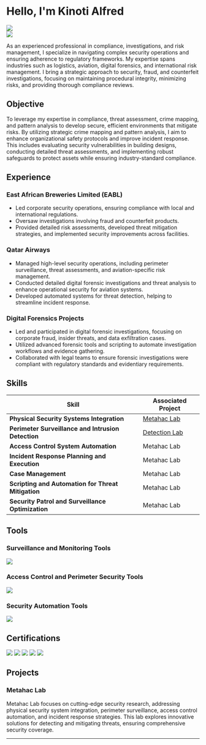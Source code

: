 # Hello, I'm Kinoti Alfred
<a href="https://linkedin.com/in/alfredkinoti"><img src="https://img.shields.io/badge/-LinkedIn-0072b1?&style=for-the-badge&logo=linkedin&logoColor=white" /></a>  
<a href="https://AlfredKinoti.com"><img src="https://img.shields.io/badge/-MyWebsite-000000?&style=for-the-badge&logo=internet-explorer&logoColor=white" /></a>

As an experienced professional in compliance, investigations, and risk management, I specialize in navigating complex security operations and ensuring adherence to regulatory frameworks. My expertise spans industries such as logistics, aviation, digital forensics, and international risk management. I bring a strategic approach to security, fraud, and counterfeit investigations, focusing on maintaining procedural integrity, minimizing risks, and providing thorough compliance reviews.

## Objective
To leverage my expertise in compliance, threat assessment, crime mapping, and pattern analysis to develop secure, efficient environments that mitigate risks. By utilizing strategic crime mapping and pattern analysis, I aim to enhance organizational safety protocols and improve incident response. This includes evaluating security vulnerabilities in building designs, conducting detailed threat assessments, and implementing robust safeguards to protect assets while ensuring industry-standard compliance.

## Experience

### East African Breweries Limited (EABL)
- Led corporate security operations, ensuring compliance with local and international regulations.
- Oversaw investigations involving fraud and counterfeit products.
- Provided detailed risk assessments, developed threat mitigation strategies, and implemented security improvements across facilities.

### Qatar Airways
- Managed high-level security operations, including perimeter surveillance, threat assessments, and aviation-specific risk management.
- Conducted detailed digital forensic investigations and threat analysis to enhance operational security for aviation systems.
- Developed automated systems for threat detection, helping to streamline incident response.

### Digital Forensics Projects
- Led and participated in digital forensic investigations, focusing on corporate fraud, insider threats, and data exfiltration cases.
- Utilized advanced forensic tools and scripting to automate investigation workflows and evidence gathering.
- Collaborated with legal teams to ensure forensic investigations were compliant with regulatory standards and evidentiary requirements.

## Skills

| **Skill**                                         | **Associated Project**         |
|---------------------------------------------------|--------------------------------|
| **Physical Security Systems Integration**         | <a href="https://linkedin.com/posts/alfredkinoti_securitymanagement-crime-srm-activity-7245313094137069568-fGo4?utm_source=share&utm_medium=member_desktop">Metahac Lab</a> |
| **Perimeter Surveillance and Intrusion Detection** | <a href="https://linkedin.com/posts/alfredkinoti_securitydesigns-securitymanagement-securityresearch-activity-7241370183066390528--2n5?utm_source=share&utm_medium=member_desktop">Detection Lab</a> |
| **Access Control System Automation**              | Metahac Lab |
| **Incident Response Planning and Execution**      | Metahac Lab |
| **Case Management**                               | Metahac Lab |
| **Scripting and Automation for Threat Mitigation**| Metahac Lab |
| **Security Patrol and Surveillance Optimization** | Metahac Lab |

## Tools

### Surveillance and Monitoring Tools
<div>
    <img src="https://img.shields.io/badge/-CCTVSystems-1679A7?&style=for-the-badge&logo=CCTVSystems&logoColor=white" />
</div>

### Access Control and Perimeter Security Tools
<div>
    <img src="https://img.shields.io/badge/-AccessControl-1679A7?&style=for-the-badge&logo=AccessControl&logoColor=white" />
</div>

### Security Automation Tools
<div>
    <img src="https://img.shields.io/badge/-Automation-1679A7?&style=for-the-badge&logo=Automation&logoColor=white" />
</div>

## Certifications

<div>
    <img src="https://img.shields.io/badge/-Security%2B-FF0000?&style=for-the-badge&logo=CompTIA&logoColor=white" />
    <img src="https://img.shields.io/badge/-DigitalForensics%2B-007ACC?&style=for-the-badge&logo=CompTIA&logoColor=white" />
    <img src="https://img.shields.io/badge/-A%2B-4D4D4D?&style=for-the-badge&logo=Foodsecurity&logoColor=white" />
    <img src="https://img.shields.io/badge/-EthicalHacking-000000?&style=for-the-badge&logo=Hacker&logoColor=white" />
    <img src="https://img.shields.io/badge/-CCNA-306998?&style=for-the-badge&logo=Cisco&logoColor=white" />
</div>

## Projects

### Metahac Lab
Metahac Lab focuses on cutting-edge security research, addressing physical security system integration, perimeter surveillance, access control automation, and incident response strategies. This lab explores innovative solutions for detecting and mitigating threats, ensuring comprehensive security coverage.

---
